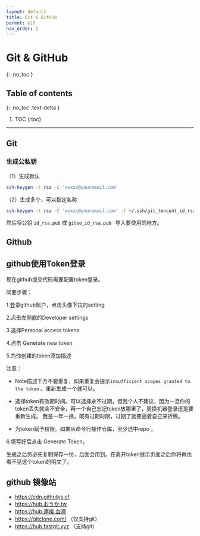 ```yaml
---
layout: default
title: Git & GitHub
parent: Git
nav_order: 1
---
```


# Git & GitHub
{: .no_toc }

## Table of contents
{: .no_toc .text-delta }

1. TOC
{:toc}

---

Git
-----------------------------


### 生成公私钥

（1）生成默认

```bash
ssh-keygen -t rsa -C 'xxxxx@youremail.com' 
```

（2）生成多个，可以指定名称

```bash
ssh-keygen -t rsa -C 'xxxxx@youremail.com' -f ~/.ssh/git_tencent_id_rsa
```

然后将公钥 `id_rsa.pub` 或 `gitee_id_rsa.pub ` 导入要使用的地方。


Github
-----------------------------

## github使用Token登录

现在github提交代码需要配置token登录。

简要步骤：

1.登录github账户，点击头像下拉的setting

2.点击左侧底的Developer settings

3.选择Personal access tokens

4.点击 Generate new token

5.为你创建的token添加描述

注意：

- Note描述千万不要重复，如果重复会提示`insufficient scopes granted to the token` 。重新生成一个就可以。

- 选择token有效期时间。可以选择永不过期，但我个人不建议，因为一旦你的token丢失就会不安全，再一个自己忘记token放哪里了，更换机器登录还是要重新生成。
     我是一年一换，既有过期时限，过期了就要逼着自己来折腾。

- 为token赋予权限。如果从命令行操作仓库，至少选中repo 。


6.填写好后点击 Generate Token。

生成之后务必先复制保存一份，后面会用到。在离开token展示页面之后你将再也看不见这个token的明文了。

## github 镜像站

- https://cdn.githubjs.cf
- https://hub.おうか.tw
- https://hub.連接.台灣
- https://gitclone.com/ （仅支持git）
- https://hub.fastgit.xyz （支持git）